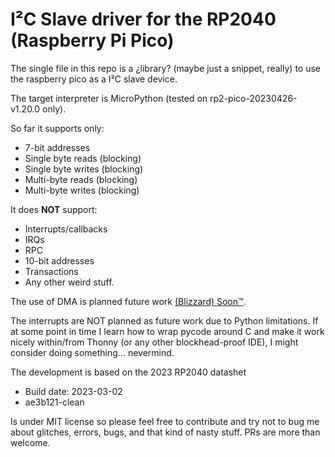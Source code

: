 # I²C Slave driver for the RP2040 (Raspberry Pi Pico)
The single file in this repo is a ¿library? (maybe just a snippet,
really) to use the raspberry pico as a I²C slave device.

The target interpreter is MicroPython (tested on rp2-pico-20230426-v1.20.0 only).

So far it supports only:
- 7-bit addresses
- Single byte reads (blocking)
- Single byte writes (blocking)
- Multi-byte reads (blocking)
- Multi-byte writes (blocking)

It does **NOT** support:
- Interrupts/callbacks
- IRQs
- RPC
- 10-bit addresses
- Transactions
- Any other weird stuff.

The use of DMA is planned future work [(Blizzard) Soon™](https://wowwiki-archive.fandom.com/wiki/Soon).

The interrupts are NOT planned as future work due to Python limitations.
If at some point in time I learn how to wrap pycode around C and make it work nicely within/from Thonny (or any other blockhead-proof IDE), I might consider doing something... nevermind.

The development is based on the 2023 RP2040 datashet
- Build date: 2023-03-02
- ae3b121-clean

Is under MIT license so please feel free to contribute and try not to bug me about glitches, errors, bugs, and that kind of nasty stuff. PRs are more than welcome.

